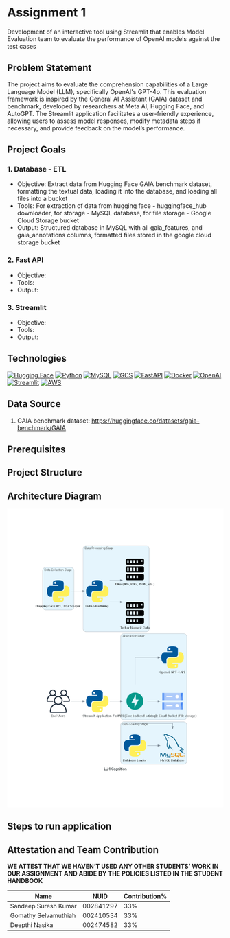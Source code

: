 # Assignment 1
Development of an interactive tool using Streamlit that enables Model Evaluation team to evaluate the performance of OpenAI models against the test cases

## Problem Statement
The project aims to evaluate the comprehension capabilities of a Large Language Model (LLM), specifically OpenAI's GPT-4o. This evaluation framework is inspired by the General AI Assistant (GAIA) dataset and benchmark, developed by researchers at Meta AI, Hugging Face, and AutoGPT. The Streamlit application facilitates a user-friendly experience, allowing users to assess model responses, modify metadata steps if necessary, and provide feedback on the model’s performance.

## Project Goals
### 1. Database - ETL 
- Objective: Extract data from Hugging Face GAIA benchmark dataset, formatting the textual data, loading it into the database, and loading all files into a bucket
- Tools: For extraction of data from hugging face - huggingface_hub downloader, for storage - MySQL database, for file storage - Google Cloud Storage bucket
- Output: Structured database in MySQL with all gaia_features, and gaia_annotations columns, formatted files stored in the google cloud storage bucket

### 2. Fast API
- Objective: 
- Tools: 
- Output:

### 3. Streamlit
- Objective: 
- Tools: 
- Output:

## Technologies
[![Hugging Face](https://img.shields.io/badge/Hugging%20Face-FD6A2B?style=for-the-badge&logo=huggingface&logoColor=white)](https://huggingface.co/)
[![Python](https://img.shields.io/badge/Python-FFD43B?style=for-the-badge&logo=python&logoColor=blue)](https://www.python.org/)
[![MySQL](https://img.shields.io/badge/MySQL-4479A1?style=for-the-badge&logo=mysql&logoColor=white)](https://www.mysql.com/)
[![GCS](https://img.shields.io/badge/Google%20Cloud%20Storage-FBCC30?style=for-the-badge&logo=googlecloud&logoColor=black)](https://cloud.google.com/storage)
[![FastAPI](https://img.shields.io/badge/FastAPI-005571?style=for-the-badge&logo=fastapi&logoColor=white)](https://fastapi.tiangolo.com/)
[![Docker](https://img.shields.io/badge/Docker-2496ED?style=for-the-badge&logo=docker&logoColor=white)](https://www.docker.com/)
[![OpenAI](https://img.shields.io/badge/OpenAI-000000?style=for-the-badge&logo=openai&logoColor=white)](https://openai.com/)
[![Streamlit](https://img.shields.io/badge/Streamlit-FF4B4B?style=for-the-badge&logo=streamlit&logoColor=white)](https://streamlit.io/)
[![AWS](https://img.shields.io/badge/AWS-232F3E?style=for-the-badge&logo=amazonaws&logoColor=white)](https://aws.amazon.com/)

## Data Source
1. GAIA benchmark dataset: https://huggingface.co/datasets/gaia-benchmark/GAIA

## Prerequisites

## Project Structure


## Architecture Diagram

![Architecture Diagram](https://github.com/BigDataIA-Fall2024-TeamB6/Assignment1/raw/main/diagram/llm_cognition.png)

## Steps to run application


## Attestation and Team Contribution
**WE ATTEST THAT WE HAVEN’T USED ANY OTHER STUDENTS’ WORK IN OUR ASSIGNMENT AND ABIDE BY THE POLICIES LISTED IN THE STUDENT HANDBOOK**

Name | NUID | Contribution% 
--- | --- | --- |
Sandeep Suresh Kumar | 002841297 | 33% 
Gomathy Selvamuthiah | 002410534 | 33% 
Deepthi Nasika       | 002474582 | 33% 
